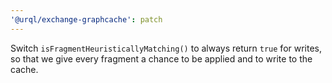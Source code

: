 ```yaml
---
'@urql/exchange-graphcache': patch
---
```


Switch `isFragmentHeuristicallyMatching()` to always return `true` for writes, so that we give every fragment a chance to be applied and to write to the cache.
